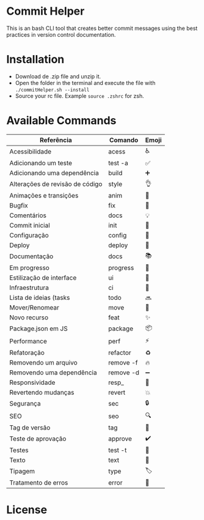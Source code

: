 # Commit Helper
This is an bash CLI tool that creates better commit messages using the best practices in version control documentation.

# Installation
* Download de .zip file and unzip it.
* Open the folder in the terminal and execute the file with ```./commitHelper.sh --install```
* Source your rc file. Example ```source .zshrc``` for zsh.

# Available Commands

| **Referência**                  | **Comando** | **Emoji** |
|---------------------------------|-------------|-----------|
| Acessibilidade                  | acess       | ♿         |
| Adicionando um teste            | test -a     | ✅        |
| Adicionando uma dependência     | build       | ➕        |
| Alterações de revisão de código | style       | 👌        |
| Animações e transições          | anim        | 💫        |
| Bugfix                          | fix         | 🐛        |
| Comentários                     | docs        | 💡        |
| Commit inicial                  | init        | 🎉        |
| Configuração                    | config      | 🔧        |
| Deploy                          | deploy      | 🚀        |
| Documentação                    | docs        | 📚        |
| Em progresso                    | progress    | 🚧        |
| Estilização de interface        | ui          | 💄        |
| Infraestrutura                  | ci          | 🧱        |
| Lista de ideias (tasks          | todo        | 🔜        |
| Mover/Renomear                  | move        | 🚚        |
| Novo recurso                    | feat        | ✨        |
| Package.json em JS              | package     | 📦        |
| Performance                     | perf        | ⚡         |
| Refatoração                     | refactor    | ♻️         |
| Removendo um arquivo            | remove -f   | 🔥        |
| Removendo uma dependência       | remove -d   | ➖        |
| Responsividade                  | resp_       | 📱        |
| Revertendo mudanças             | revert      | 💥        |
| Segurança                       | sec         | 🔒️        |
| SEO                             | seo         | 🔍️        |
| Tag de versão                   | tag         | 🔖        |
| Teste de aprovação              | approve     | ✔️         |
| Testes                          | test -t     | 🧪        |
| Texto                           | text        | 📝        |
| Tipagem                         | type        | 🏷️        |
| Tratamento de erros             | error       | 🥅        |

# License
